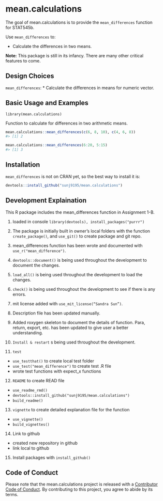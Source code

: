 
<!-- README.md is generated from README.Rmd. Please edit that file -->

# mean.calculations

<!-- badges: start -->

<!-- badges: end -->

The goal of mean.calculations is to provide the `mean_differences`
function for STAT545b.

Use `mean_differences` to:

  - Calculate the differences in two means.

**Note:** This package is still in its infancy. There are many other
critical features to come.

## Design Choices

`mean_differences`: \* Calculate the differences in means for numeric
vector.

## Basic Usage and Examples

`library(mean.calculations)`

Function to calculate for differences in two arithmetic means.

``` r
mean.calculations::mean_differences(c(6, 8, 10), c(4, 6, 8))
#> [1] 2
```

``` r
mean.calculations::mean_differences(6:20, 5:15)
#> [1] 3
```

## Installation

`mean_differences` is not on CRAN yet, so the best way to install it is:

``` r
devtools::install_github("sunj9195/mean.calculations")
```

## Development Explaination

This R package includes the mean\_differences function in Assignment
1-B.

1.  loaded in console `library(devtools), install_packages("purrr")`

2.  The package is initially built in owner’s local folders with the
    function `create_package()`, and `use_git()` to create package and
    git repo.

3.  mean\_differences function has been wrote and documented with
    `use_r("mean_difference")`.

4.  `devtools::document()` is being used throughout the development to
    document the changes.

5.  `load_all()` is being used throughout the development to load the
    changes.

6.  `check()` is being used throughout the development to see if there
    is any errors.

7.  mit license added with `use_mit_license(“Sandra Sun”)`.

8.  Description file has been updated manually.

9.  Added roxygen skeleton to document the details of function. Para,
    return, export, etc. has been updated to give user a better
    understanding.

10. `Install & restart` s being used throughout the development.

11. `test`

<!-- end list -->

  - `use_testthat()` to create local test folder
  - `use_test("mean_difference")` to create test .R file
  - wrote test functions with expect\_x functions

<!-- end list -->

12. `REAEME` to create READ file

<!-- end list -->

  - `use_readme_rmd()`
  - `devtools::install_github("sunj9195/mean.calculations")`
  - `build_readme()`

<!-- end list -->

13. `vignette` to create detailed explanation file for the function

<!-- end list -->

  - `use_vignette()`
  - `build_vignettes()`

<!-- end list -->

14. Link to github

<!-- end list -->

  - created new repository in github
  - link local to github

<!-- end list -->

15. Install packages with `install_github()`

## Code of Conduct

Please note that the mean.calculations project is released with a
[Contributor Code of
Conduct](https://contributor-covenant.org/version/2/0/CODE_OF_CONDUCT.html).
By contributing to this project, you agree to abide by its terms.
